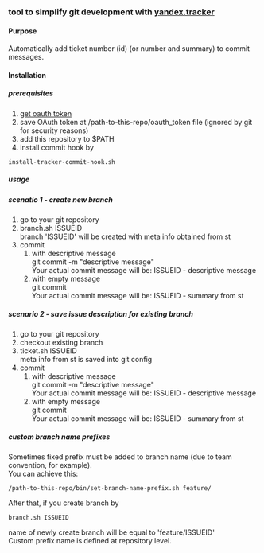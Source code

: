 ### tool to simplify git development with [yandex.tracker](https://yandex.com/tracker/)

#### Purpose
Automatically add ticket number (id) (or number and summary) to commit messages.

#### Installation
##### prerequisites

1. [get oauth token](https://tech.yandex.com/connect/tracker/api/concepts/access-docpage/)
2. save OAuth token at /path-to-this-repo/oauth_token file (ignored by git for security reasons)  
3. add this repository to $PATH  
4. install commit hook by  

`
install-tracker-commit-hook.sh
`

##### usage  

##### scenatio 1 - create new branch
1. go to your git repository
2. branch.sh ISSUEID  
branch 'ISSUEID' will be created with meta info obtained from st
3. commit 
    1. with descriptive message  
    git commit -m "descriptive message"  
    Your actual commit message will be: ISSUEID - descriptive message  
    2. with empty message  
    git commit  
    Your actual commit message will be: ISSUEID - summary from st  


##### scenario 2 - save issue description for existing branch
1. go to your git repository
2. checkout existing branch
2. ticket.sh ISSUEID  
meta info from st is saved into git config
3. commit 
    1. with descriptive message  
    git commit -m "descriptive message"  
    Your actual commit message will be: ISSUEID - descriptive message  
    2. with empty message  
    git commit  
    Your actual commit message will be: ISSUEID - summary from st  

##### custom branch name prefixes
Sometimes fixed prefix must be added to branch name (due to team convention, for example).  
You can achieve this:

`
/path-to-this-repo/bin/set-branch-name-prefix.sh feature/
`

After that, if you create branch by

`
branch.sh ISSUEID
`

name of newly create branch will be equal to 'feature/ISSUEID'  
Custom prefix name is defined at repository level.

